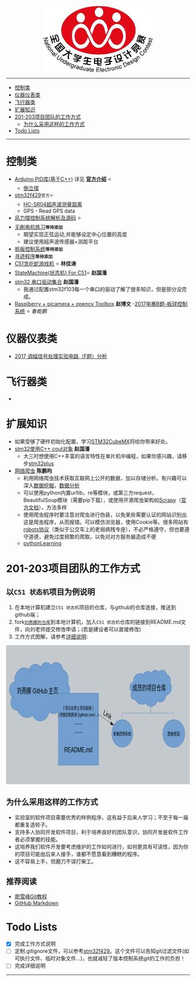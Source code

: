 <div align=center><img width="300" height="180" src="./picture/pic.jpg"/></div>

---

- [控制类](#控制类)
- [仪器仪表类](#仪器仪表类)
- [飞行器类](#飞行器类)
- [扩展知识](#扩展知识)
- [201-203项目团队的工作方式](#201-203项目团队的工作方式)
    - [为什么采用这样的工作方式](#为什么采用这样的工作方式)
- [Todo Lists](#todo-lists)

---
# 控制类
- [Arduino PID库(基于C++)](https://github.com/br3ttb/Arduino-PID-Library) 详见 **[官方介绍](http://playground.arduino.cc/Code/PIDLibrary)** :star:
    - [倒立摆](http://www.arduino.cn/forum.php?mod=viewthread&tid=3826&highlight=%E5%80%92%E7%AB%8B%E6%91%86)
- [stm32f429](https://github.com/MaJerle/stm32f429)`官方`:star:
    - [HC-SR04超声波测量距离](https://github.com/MaJerle/stm32f429/blob/master/00-STM32F429_LIBRARIES/tm_stm32f4_hcsr04.c)
    - GPS - Read GPS data
- [风力摆控制系统解析及源码](http://bbs.eeworld.com.cn/forum.php?mod=viewthread&tid=476344&extra=page%3D1&page=1) :star:
- [无刷电机练习]()**`等待添加`**
    - 期望实现正弦运动,并能够设定中心位置的高度
    - 建议使用超声波传感器+测距平台
- [帆板控制系统]()**`等待添加`**
- [寻迹程序]()**`等待添加`**
- [C51贪吃蛇游戏机](https://github.com/ywg121020/51_sanke_game) :star: **林佳涛**
- [StateMachine(状态机) For C51](https://github.com/zgpTree/c51_state_machine.git):star: **赵国潘**
- [stm32 串口驱动集合](https://github.com/zgpTree/stm32_serial_driver.git) **赵国潘**
    - 我通过配置stm32f103每一个串口的驱动了解了很多知识，但是部分没完成。
- [Raspiberry + picamera + opencv Toolbox](https://github.com/IyangDc/py_opencv_tools.git) **赵博文**
-[2017电赛B题-板球控制系统](https://github.com/xiaohongxiao/ball_rolling_control_system) :star: *鲁乾鹏*



# 仪器仪表类
- [2017 调幅信号处理实验电路（F题）分析](https://wenku.baidu.com/view/7764e55d854769eae009581b6bd97f192379bf58.html) 

# 飞行器类
- 

# 扩展知识
- 如果受够了硬件初始化配置，学习[STM32CubeMX](http://www.st.com/content/st_com/zh/products/development-tools/software-development-tools/stm32-software-development-tools/stm32-configurators-and-code-generators/stm32cubemx.html)将给你带来好处。
- [stm32使用C++ cout对象](https://github.com/zgpTree/stm32_cppTest) **赵国潘**
    - 大三时想使用C++丰富的语言特性在单片机中编程，如果你感兴趣，请移步[stm32plus](https://github.com/andysworkshop/stm32plus)
- [网络爬虫](https://baike.baidu.com/item/%E7%BD%91%E7%BB%9C%E7%88%AC%E8%99%AB)   **陈鹏昀**
    - 利用网络爬虫技术获取互联网上公开的数据，加以存储分析。有兴趣可以深入[数据挖掘](https://baike.baidu.com/item/%E6%95%B0%E6%8D%AE%E6%8C%96%E6%8E%98)，[数据分析](https://baike.baidu.com/item/%E6%95%B0%E6%8D%AE%E5%88%86%E6%9E%90)
    - 可以使用python内置urllib，re等模块，或第三方request，BeautifulSoup模块（需要pip下载），或使用开源爬虫架构如[Scrapy](https://baike.baidu.com/item/scrapy)（[官方文档](https://doc.scrapy.org/en/latest/intro/overview.html)），方法多样
    - 使用爬虫程序时要注意对爬虫进行伪装，以免某些需要认证的网站识别出这是爬虫程序，从而报错。可以模仿浏览器，使用Cookie等。很多网站有[robots协议](https://baike.baidu.com/item/robots%E5%8D%8F%E8%AE%AE)（类似于公交车上的老弱病残专座），不必严格遵守，但也要遵守道德，避免过度频繁的爬取，以免对对方服务器造成不便
    - [pythonLearning](https://gitee.com/ChenPY95/pythonLearning) 

# 201-203项目团队的工作方式
## 以`C51 状态机`项目为例说明
1. 在本地计算机建立`C51 状态机`项目的仓库，与github的仓库连接，推送到github端；
1. fork[`刘燕娜的仓库`](https://github.com/mti05001/Electronic-Design-Contest)到本地计算机，加入`C51 状态机`仓库的链接到README.md文件，向刘老师提交修改申请；(若是建设者可以直接修改)
1. 工作方式图解，请参考[详细说明](#详细说明):
<div align=center><img width="750" height="380" src="./picture/工作方式图解.png"/></div>

## 为什么采用这样的工作方式
- 实验室的软件项目需要优秀的样例程序，这有益于后来人学习；不至于每一届都重复造轮子。
- 支持多人协同开发软件项目，利于培养良好的团队意识，协同开发是软件工作者必须掌握的技能。
- 这培养我们软件开发要考虑维护的工作如何进行，如何更具有可读性，因为你的项目可能由后来人接手，谁都不愿意看到糟糕的程序。
- 这不容易上手，但磨刀不误打柴工。

## 推荐阅读
- [廖雪峰Git教程](https://www.liaoxuefeng.com/wiki/0013739516305929606dd18361248578c67b8067c8c017b000/001373962845513aefd77a99f4145f0a2c7a7ca057e7570000)
- [GitHub Markdown](https://guides.github.com/features/mastering-markdown/)


# Todo Lists
- [x] 完成工作方式说明
- [ ] 定制.gitignore文件，可以参考[stm32f429](https://github.com/MaJerle/stm32f429)。这个文件可以告知git过滤文件(如可执行文件、临时对象文件...)，也就减轻了版本控制系统git的工作的负担！
- [ ] 完成详细说明

---
<!--# 附录>
